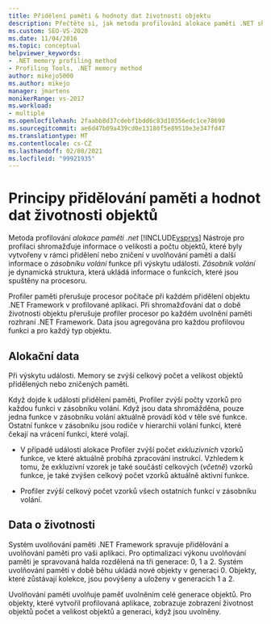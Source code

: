 ```yaml
---
title: Přidělení paměti & hodnoty dat životnosti objektu
description: Přečtěte si, jak metoda profilování alokace paměti .NET shromažďuje informace o velikosti a počtu objektů, které byly vytvořeny v alokaci.
ms.custom: SEO-VS-2020
ms.date: 11/04/2016
ms.topic: conceptual
helpviewer_keywords:
- .NET memory profiling method
- Profiling Tools, .NET memory method
author: mikejo5000
ms.author: mikejo
manager: jmartens
monikerRange: vs-2017
ms.workload:
- multiple
ms.openlocfilehash: 2faabb8d37cdebf1bdd6c83d10356edc1ce78690
ms.sourcegitcommit: ae6d47b09a439cd0e13180f5e89510e3e347fd47
ms.translationtype: MT
ms.contentlocale: cs-CZ
ms.lasthandoff: 02/08/2021
ms.locfileid: "99921935"
---
```

# <a name="understand-memory-allocation-and-object-lifetime-data-values"></a>Principy přidělování paměti a hodnot dat životnosti objektů

Metoda profilování *alokace paměti .net* [!INCLUDE[vsprvs](../code-quality/includes/vsprvs_md.md)] Nástroje pro profilaci shromažďuje informace o velikosti a počtu objektů, které byly vytvořeny v rámci přidělení nebo zničení v uvolňování paměti a další informace o *zásobníku volání* funkce při výskytu události. *Zásobník volání* je dynamická struktura, která ukládá informace o funkcích, které jsou spuštěny na procesoru.

Profiler paměti přerušuje procesor počítače při každém přidělení objektu .NET Framework v profilované aplikaci. Při shromažďování dat o době životnosti objektu přerušuje profiler procesor po každém uvolnění paměti rozhraní .NET Framework. Data jsou agregována pro každou profilovou funkci a pro každý typ objektu.

## <a name="allocation-data"></a>Alokační data

Při výskytu události. Memory se zvýší celkový počet a velikost objektů přidělených nebo zničených paměti.

Když dojde k události přidělení paměti, Profiler zvýší počty vzorků pro každou funkci v zásobníku volání. Když jsou data shromážděna, pouze jedna funkce v zásobníku volání aktuálně provádí kód v těle své funkce. Ostatní funkce v zásobníku jsou rodiče v hierarchii volání funkcí, které čekají na vrácení funkcí, které volají.

- V případě události alokace Profiler zvýší počet *exkluzivních* vzorků funkce, ve které aktuálně probíhá zpracování instrukcí. Vzhledem k tomu, že exkluzivní vzorek je také součástí celkových (*včetně*) vzorků funkce, je také zvýšen celkový počet vzorků aktuálně aktivní funkce.

- Profiler zvýší celkový počet vzorků všech ostatních funkcí v zásobníku volání.

## <a name="lifetime-data"></a>Data o životnosti

Systém uvolňování paměti .NET Framework spravuje přidělování a uvolňování paměti pro vaši aplikaci. Pro optimalizaci výkonu uvolňování paměti je spravovaná halda rozdělená na tři generace: 0, 1 a 2. Systém uvolňování paměti v době běhu ukládá nové objekty v generaci 0. Objekty, které zůstávají kolekce, jsou povýšeny a uloženy v generacích 1 a 2.

Uvolňování paměti uvolňuje paměť uvolněním celé generace objektů. Pro objekty, které vytvořil profilovaná aplikace, zobrazuje zobrazení životnost objektů počet a velikost objektů a generaci, když jsou uvolněny.
